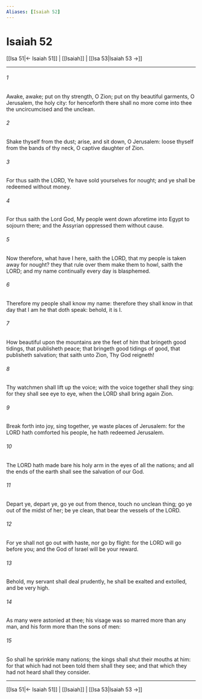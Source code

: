 ```yaml
---
Aliases: [Isaiah 52]
---
```

# Isaiah 52

[[Isa 51|← Isaiah 51]] | [[Isaiah]] | [[Isa 53|Isaiah 53 →]]
***



###### 1 
Awake, awake; put on thy strength, O Zion; put on thy beautiful garments, O Jerusalem, the holy city: for henceforth there shall no more come into thee the uncircumcised and the unclean. 

###### 2 
Shake thyself from the dust; arise, and sit down, O Jerusalem: loose thyself from the bands of thy neck, O captive daughter of Zion. 

###### 3 
For thus saith the LORD, Ye have sold yourselves for nought; and ye shall be redeemed without money. 

###### 4 
For thus saith the Lord God, My people went down aforetime into Egypt to sojourn there; and the Assyrian oppressed them without cause. 

###### 5 
Now therefore, what have I here, saith the LORD, that my people is taken away for nought? they that rule over them make them to howl, saith the LORD; and my name continually every day is blasphemed. 

###### 6 
Therefore my people shall know my name: therefore they shall know in that day that I am he that doth speak: behold, it is I. 

###### 7 
How beautiful upon the mountains are the feet of him that bringeth good tidings, that publisheth peace; that bringeth good tidings of good, that publisheth salvation; that saith unto Zion, Thy God reigneth! 

###### 8 
Thy watchmen shall lift up the voice; with the voice together shall they sing: for they shall see eye to eye, when the LORD shall bring again Zion. 

###### 9 
Break forth into joy, sing together, ye waste places of Jerusalem: for the LORD hath comforted his people, he hath redeemed Jerusalem. 

###### 10 
The LORD hath made bare his holy arm in the eyes of all the nations; and all the ends of the earth shall see the salvation of our God. 

###### 11 
Depart ye, depart ye, go ye out from thence, touch no unclean thing; go ye out of the midst of her; be ye clean, that bear the vessels of the LORD. 

###### 12 
For ye shall not go out with haste, nor go by flight: for the LORD will go before you; and the God of Israel will be your reward. 

###### 13 
Behold, my servant shall deal prudently, he shall be exalted and extolled, and be very high. 

###### 14 
As many were astonied at thee; his visage was so marred more than any man, and his form more than the sons of men: 

###### 15 
So shall he sprinkle many nations; the kings shall shut their mouths at him: for that which had not been told them shall they see; and that which they had not heard shall they consider.

***
[[Isa 51|← Isaiah 51]] | [[Isaiah]] | [[Isa 53|Isaiah 53 →]]
